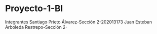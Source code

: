 # Proyecto-1-BI

Integrantes
Santiago Prieto Álvarez-Sección 2-202013173
Juan Esteban Arboleda Restrepo-Sección 2-
